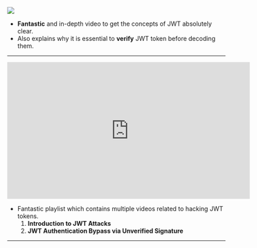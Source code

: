 ![](https://www.youtube.com/watch?v=2RKCDhH6dyA)

- **Fantastic** and in-depth video to get the concepts of JWT absolutely clear.
- Also explains why it is essential to **verify** JWT token before decoding them.

---

<iframe width="560" height="315" src="https://www.youtube.com/embed/videoseries?si=dLYnjOUfI_EfuDfV&amp;list=PLmqenIp2RQciV955S2rqGAn2UOrR2NX-v" title="YouTube video player" frameborder="0" allow="accelerometer; autoplay; clipboard-write; encrypted-media; gyroscope; picture-in-picture; web-share" referrerpolicy="strict-origin-when-cross-origin" allowfullscreen></iframe>

- Fantastic playlist which contains multiple videos related to hacking JWT tokens.
	1. **Introduction to JWT Attacks**
	2. **JWT Authentication Bypass via Unverified Signature**

---

